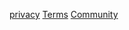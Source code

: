 <a href="/kootumbPrivacy.github.io/privacypolicy">privacy</a>
<a href="/kootumbPrivacy.github.io/kootumb’sTermsofuse">Terms</a>
<a href="/kootumbPrivacy.github.io/CommunityGuidelines">Community</a>
